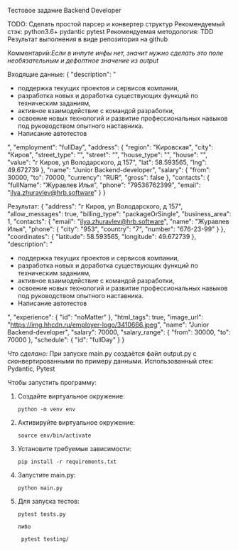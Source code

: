 Тестовое задание Backend Developer


TODO: Сделать простой парсер и конвертер структур
Рекомендуемый стэк:
python3.6+
pydantic
pytest
Рекомендуемая методология: TDD
Результат выполнения в виде репозитория на github

Комментарий:<em>Если в инпуте инфы нет, значит нужно сделать это поле необязательным и дефолтное значение из output</em>

Входящие данные:
{
 "description": "<ul><li>поддержка текущих проектов и сервисов компании,</li><li>разработка новых и доработка существующих функций по техническим заданиям,</li><li>активное взаимодействие с командой разработки,</li><li>освоение новых технологий и развитие профессиональных навыков под руководством опытного наставника.</li><li>Написание автотестов</li></ul>",
 "employment": "fullDay",
 "address": {
   "region": "Кировская",
   "city": "Киров",
   "street_type": "",
   "street": "",
   "house_type": "",
   "house": "",
   "value": "г Киров, ул Володарского, д 157",
   "lat": 58.593565,
   "lng": 49.672739
 },
 "name": "Junior Backend-developer",
 "salary": {
   "from": 30000,
   "to": 70000,
   "currency": "RUR",
   "gross": false
 },
 "contacts": {
   "fullName": "Журавлев Илья",
   "phone": "79536762399",
   "email": "ilya.zhuravlev@hrb.software"
 }
}

Результат:
{
 "address": "г Киров, ул Володарского, д 157",
 "allow_messages": true,
 "billing_type": "packageOrSingle",
 "business_area": 1,
 "contacts": {
   "email": "ilya.zhuravlev@hrb.software",
   "name": "Журавлев Илья",
   "phone": {
     "city": "953",
     "country": "7",
     "number": "676-23-99"
   }
 },
 "coordinates": {
   "latitude": 58.593565,
   "longitude": 49.672739
 },
 "description": "<ul><li>поддержка текущих проектов и сервисов компании,</li><li>разработка новых и доработка существующих функций по техническим заданиям,</li><li>активное взаимодействие с командой разработки,</li><li>освоение новых технологий и развитие профессиональных навыков под руководством опытного наставника.</li><li>Написание автотестов</li></ul>",
 "experience": {
   "id": "noMatter"
 },
 "html_tags": true,
 "image_url": "https://img.hhcdn.ru/employer-logo/3410666.jpeg",
 "name": "Junior Backend-developer",
 "salary": 70000,
 "salary_range": {
   "from": 30000,
   "to": 70000
 },
 "schedule": {
   "id": "fullDay"
 }
}

<em>Что сделано:</em> При запуске main.py создаётся файл output.py с сконвертированными по примеру данными.
Использованный стек: Pydantic, Pytest

Чтобы запустить программу:
1. Создайте виртуальное окружение: 

       python -m venv env
       
2. Активируйте виртуальное окружение: 

       source env/bin/activate
       
3. Установите требуемые зависимости: 

       pip install -r requirements.txt

1. Запустите main.py: 

       python main.py
       
2. Для запуска тестов: 

       pytest tests.py

       либо

        pytest testing/

       


